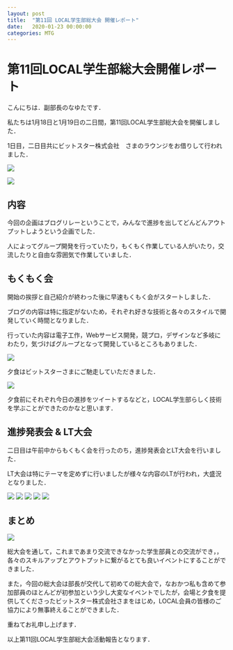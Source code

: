 ```yaml
---
layout: post
title:  "第11回 LOCAL学生部総大会 開催レポート"
date:   2020-01-23 00:00:00
categories: MTG
---
```


# 第11回LOCAL学生部総大会開催レポート

こんにちは．副部長のなゆたです．

私たちは1月18日と1月19日の二日間，第11回LOCAL学生部総大会を開催しました．

1日目，二日目共にビットスター株式会社　さまのラウンジをお借りして行われました．

![](/static/img/localst2019/localst2019_1.jpg)

![](/static/img/localst2019/localst2019_2.jpg)

## 内容

今回の企画はブログリレーということで，みんなで進捗を出してどんどんアウトプットしようという企画でした．

人によってグループ開発を行っていたり，もくもく作業している人がいたり，交流したりと自由な雰囲気で作業していました．

## もくもく会

開始の挨拶と自己紹介が終わった後に早速もくもく会がスタートしました．

ブログの内容は特に指定がないため，それぞれ好きな技術と各々のスタイルで開発していく時間となりました．

行っていた内容は電子工作，Webサービス開発，競プロ，デザインなど多岐にわたり，気づけばグループとなって開発しているところもありました．

![](/static/img/localst2019/localst2019_3.jpg)

夕食はビットスターさまにご馳走していただきました．

![](/static/img/localst2019/localst2019_dinner.jpg)

夕食前にそれぞれ今日の進捗をツイートするなどと，LOCAL学生部らしく技術を学ぶことができたのかなと思います．

## 進捗発表会 & LT大会

二日目は午前中からもくもく会を行ったのち，進捗発表会とLT大会を行いました．

LT大会は特にテーマを定めずに行いましたが様々な内容のLTが行われ，大盛況となりました．

![](/static/img/localst2019/localst2019_lt_1.jpg)
![](/static/img/localst2019/localst2019_lt_2.jpg)
![](/static/img/localst2019/localst2019_lt_3.jpg)
![](/static/img/localst2019/localst2019_lt_4.jpg)
![](/static/img/localst2019/localst2019_lt_5.jpg)

## まとめ

![](/static/img/localst2019/localst2019_end.jpg)

総大会を通して，これまであまり交流できなかった学生部員との交流ができ，，各々のスキルアップとアウトプットに繋がるとても良いイベントにすることができました．

また，今回の総大会は部長が交代して初めての総大会で，なおかつ私も含めて参加部員のほとんどが初参加という少し大変なイベントでしたが，会場と夕食を提供してくださったビットスター株式会社さまをはじめ，LOCAL会員の皆様のご協力により無事終えることができました．

重ねてお礼申し上げます．

以上第11回LOCAL学生部総大会活動報告となります．
